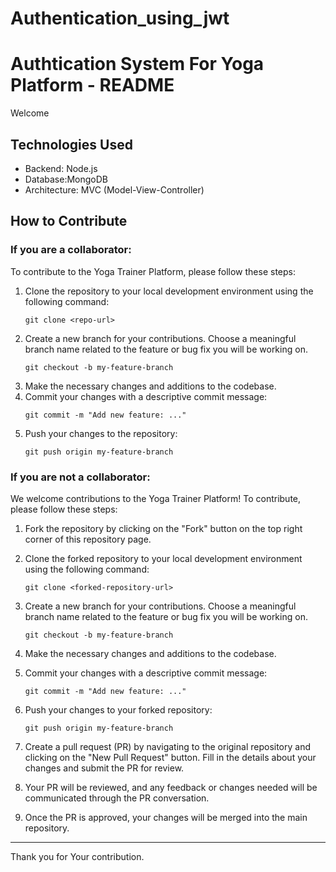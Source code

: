 # Authentication_using_jwt
# Authtication System For Yoga Platform - README

Welcome 

## Technologies Used
- Backend: Node.js
- Database:MongoDB
- Architecture: MVC (Model-View-Controller)

## How to Contribute

### If you are a collaborator:

To contribute to the Yoga Trainer Platform, please follow these steps:

1. Clone the repository to your local development environment using the following command:
   ```
   git clone <repo-url>
    ```
2. Create a new branch for your contributions. Choose a meaningful branch name related to the feature or bug fix you will be working on.
    ```
    git checkout -b my-feature-branch
    ```
3. Make the necessary changes and additions to the codebase.
4. Commit your changes with a descriptive commit message:
    ```
    git commit -m "Add new feature: ..."
    ```
5. Push your changes to the repository:
    ```
    git push origin my-feature-branch
    ```

### If you are not a collaborator:

We welcome contributions to the Yoga Trainer Platform! To contribute, please follow these steps:

1. Fork the repository by clicking on the "Fork" button on the top right corner of this repository page.

2. Clone the forked repository to your local development environment using the following command:
   ```
   git clone <forked-repository-url>
   ```

3. Create a new branch for your contributions. Choose a meaningful branch name related to the feature or bug fix you will be working on.
   ```
   git checkout -b my-feature-branch
   ```

4. Make the necessary changes and additions to the codebase.

5. Commit your changes with a descriptive commit message:
   ```
   git commit -m "Add new feature: ..."
   ```

6. Push your changes to your forked repository:
   ```
   git push origin my-feature-branch
   ```

7. Create a pull request (PR) by navigating to the original repository and clicking on the "New Pull Request" button. Fill in the details about your changes and submit the PR for review.

8. Your PR will be reviewed, and any feedback or changes needed will be communicated through the PR conversation.

9. Once the PR is approved, your changes will be merged into the main repository.

---
Thank you for Your contribution.
